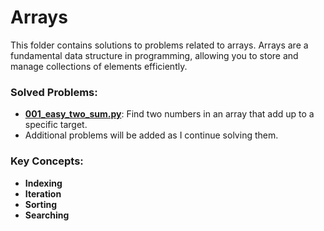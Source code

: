 # Arrays

This folder contains solutions to problems related to arrays. 
Arrays are a fundamental data structure in programming, allowing you to store and manage collections of elements efficiently.

### Solved Problems:
- **[001_easy_two_sum.py](001_easy_two_sum.py)**: Find two numbers in an array that add up to a specific target.
- Additional problems will be added as I continue solving them.

### Key Concepts:
- **Indexing**
- **Iteration**
- **Sorting**
- **Searching**